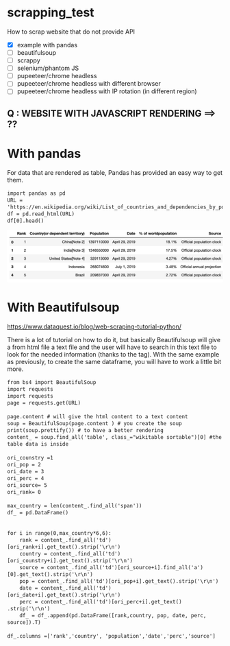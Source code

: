 # scrapping_test

How to scrap website that do not provide API 

- [x] example with pandas
- [ ] beautifulsoup
- [ ] scrappy
- [ ] selenium/phantom JS
- [ ] pupeeteer/chrome headless
- [ ] pupeeteer/chrome headless with different browser
- [ ] pupeeteer/chrome headless with IP rotation (in different region)

Q : WEBSITE WITH JAVASCRIPT RENDERING ==> ??
--------------------------------

# With pandas

For data that are rendered as table, Pandas has provided an easy way to get them.
~~~~
import pandas as pd 
URL = 'https://en.wikipedia.org/wiki/List_of_countries_and_dependencies_by_population' 
df = pd.read_html(URL) 
df[0].head()
~~~~

![alt text](https://github.com/laurazh/scrapping_test/blob/master/image/Screenshot%202019-04-29%20at%2014.20.31.png)
 
# With Beautifulsoup
https://www.dataquest.io/blog/web-scraping-tutorial-python/

There is a lot of tutorial on how to do it, but basically Beautifulsoup will give a from html file a text file and the user will have to search in this text file to look for the needed information (thanks to the tag).
With the same example as previously, to create the same dataframe, you will have to work a little bit more.

~~~~
from bs4 import BeautifulSoup
import requests
import requests
page = requests.get(URL) 

page.content # will give the html content to a text content
soup = BeautifulSoup(page.content ) # you create the soup
print(soup.prettify()) # to have a better rendering
content_ = soup.find_all('table', class_="wikitable sortable")[0] #the table data is inside

ori_counstry =1
ori_pop = 2
ori_date = 3
ori_perc = 4
ori_source= 5
ori_rank= 0 

max_country = len(content_.find_all('span')) 
df_ = pd.DataFrame() 


for i in range(0,max_country*6,6): 
    rank = content_.find_all('td')[ori_rank+i].get_text().strip('\r\n')
    country = content_.find_all('td')[ori_counstry+i].get_text().strip('\r\n')
    source = content_.find_all('td')[ori_source+i].find_all('a')[0].get_text().strip('\r\n')
    pop = content_.find_all('td')[ori_pop+i].get_text().strip('\r\n')
    date = content_.find_all('td')[ori_date+i].get_text().strip('\r\n')
    perc = content_.find_all('td')[ori_perc+i].get_text() .strip('\r\n') 
    df_ = df_.append(pd.DataFrame([rank,country, pop, date, perc, source]).T) 
    
df_.columns =['rank','country', 'population','date','perc','source']
~~~~
